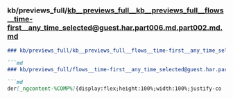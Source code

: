 ### kb/previews_full/kb__previews_full__kb__previews_full__flows__time-first__any_time_selected@guest.har.part006.md.part002.md.md

```md
### kb/previews_full/kb__previews_full__flows__time-first__any_time_selected@guest.har.part006.md.part002.md

```md
### kb/previews_full/flows__time-first__any_time_selected@guest.har.part006.md (part 002)

```md
der[_ngcontent-%COMP%]{display:flex;height:100%;width:100%;justify-co
```

```

```

```
